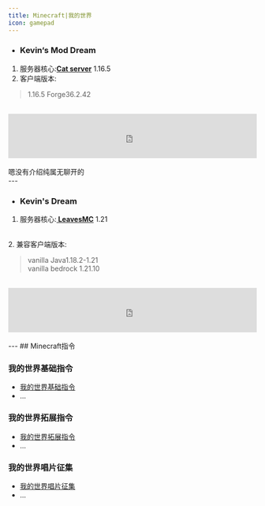 ```yaml
---
title: Minecraft|我的世界
icon: gamepad
---
```


- ### Kevin‘s Mod Dream

1. 服务器核心:**[Cat server](https://catmc.org/)** 1.16.5
2. 客户端版本:
>1.16.5 Forge36.2.42
<br>
<iframe style="width:728px;height:90px;max-width:100%;border:none;display:block;margin:auto" src="https://zh-cn.namemc.com/server/play.simpfun.cn:19327/embed" width="728" height="90"></iframe>
<br>
嗯没有介绍纯属无聊开的
<br>
---

- ### Kevin's Dream

1. 服务器核心:**[ LeavesMC](https://leavesmc.org/)** 1.21
<br>
2. 兼容客户端版本:

> vanilla Java1.18.2-1.21<br>
> vanilla bedrock 1.21.10
<br>
<iframe style="width:728px;height:90px;max-width:100%;border:none;display:block;margin:auto" src="https://zh-cn.namemc.com/server/play.simpfun.cn:19084/embed" width="728" height="90"></iframe>
<br>
---
## Minecraft指令

### 我的世界基础指令

- [我的世界基础指令](basic/)
- ...

### 我的世界拓展指令

- [我的世界拓展指令](more/)
- ...

### 我的世界唱片征集

- [我的世界唱片征集](cd/)
- ...


